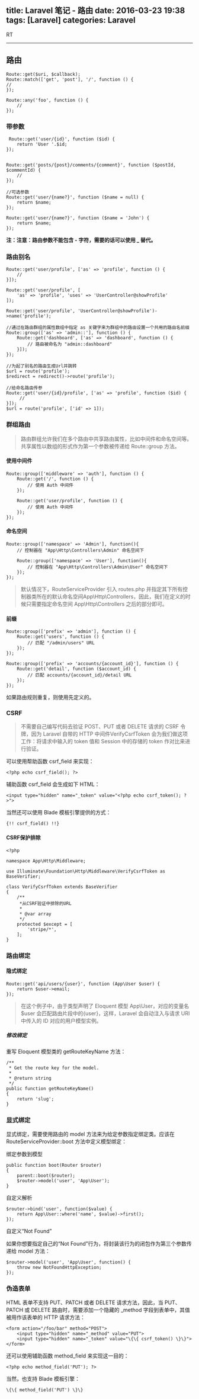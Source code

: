 title: Laravel 笔记 - 路由
date: 2016-03-23 19:38
tags: [Laravel]
categories: Laravel
---

RT

<!-- more -->

---

## 路由

    Route::get($uri, $callback);
    Route::match(['get', 'post'], '/', function () {
    //
	});

	Route::any('foo', function () {
	    //
	});

### 带参数

	 Route::get('user/{id}', function ($id) {
	    return 'User '.$id;
	});


	Route::get('posts/{post}/comments/{comment}', function ($postId, $commentId) {
	    //
	});

	//可选参数
	Route::get('user/{name?}', function ($name = null) {
	    return $name;
	});

	Route::get('user/{name?}', function ($name = 'John') {
	    return $name;
	});


**注：注意：路由参数不能包含 - 字符，需要的话可以使用 _ 替代。**


### 路由别名

	Route::get('user/profile', ['as' => 'profile', function () {
	    //
	}]);

	Route::get('user/profile', [
	    'as' => 'profile', 'uses' => 'UserController@showProfile'
	]);

	Route::get('user/profile', 'UserController@showProfile')->name('profile');

	//通过在路由群组的属性数组中指定 as 关键字来为群组中的路由设置一个共用的路由名前缀
	Route::group(['as' => 'admin::'], function () {
	    Route::get('dashboard', ['as' => 'dashboard', function () {
	        // 路由被命名为 "admin::dashboard"
	    }]);
	});

	//为起了别名的路由生成Url并跳转
	$url = route('profile');
	$redirect = redirect()->route('profile');

	//给命名路由传参
	Route::get('user/{id}/profile', ['as' => 'profile', function ($id) {
	     //
	}]);
	$url = route('profile', ['id' => 1]);

### 群组路由

>路由群组允许我们在多个路由中共享路由属性，比如中间件和命名空间等。共享属性以数组的形式作为第一个参数被传递给 Route::group 方法。

#### 使用中间件

	Route::group(['middleware' => 'auth'], function () {
	    Route::get('/', function () {
	        // 使用 Auth 中间件
	    });

	    Route::get('user/profile', function () {
	        // 使用 Auth 中间件
	    });
	});


#### 命名空间

	Route::group(['namespace' => 'Admin'], function(){
	    // 控制器在 "App\Http\Controllers\Admin" 命名空间下

	    Route::group(['namespace' => 'User'], function(){
	        // 控制器在 "App\Http\Controllers\Admin\User" 命名空间下
	    });
	});

>默认情况下，RouteServiceProvider 引入 routes.php 并指定其下所有控制器类所在的默认命名空间App\Http\Controllers，因此，我们在定义的时候只需要指定命名空间 App\Http\Controllers 之后的部分即可。

#### 前缀

	Route::group(['prefix' => 'admin'], function () {
	    Route::get('users', function () {
	        // 匹配 "/admin/users" URL
	    });
	});

	Route::group(['prefix' => 'accounts/{account_id}'], function () {
	    Route::get('detail', function ($account_id) {
	        // 匹配 accounts/{account_id}/detail URL
	    });
	});


如果路由规则重复，则使用先定义的。


### CSRF

>不需要自己编写代码去验证 POST、PUT 或者 DELETE 请求的 CSRF 令牌，因为 Laravel 自带的 HTTP 中间件VerifyCsrfToken 会为我们做这项工作：将请求中输入的 token 值和 Session 中的存储的 token 作对比来进行验证。


可以使用帮助函数 csrf_field 来实现：

	<?php echo csrf_field(); ?>

辅助函数 csrf_field 会生成如下 HTML：

	<input type="hidden" name="_token" value="<?php echo csrf_token(); ?>">

当然还可以使用 Blade 模板引擎提供的方式：

	{!! csrf_field() !!}

#### CSRF保护排除

	<?php

	namespace App\Http\Middleware;

	use Illuminate\Foundation\Http\Middleware\VerifyCsrfToken as BaseVerifier;

	class VerifyCsrfToken extends BaseVerifier
	{
	    /**
	     *从CSRF验证中排除的URL
	     *
	     * @var array
	     */
	    protected $except = [
	        'stripe/*',
	    ];
	}

### 路由绑定

#### 隐式绑定

	Route::get('api/users/{user}', function (App\User $user) {
	    return $user->email;
	});

>在这个例子中，由于类型声明了 Eloquent 模型 App\User，对应的变量名 $user 会匹配路由片段中的{user}，这样，Laravel 会自动注入与请求 URI 中传入的 ID 对应的用户模型实例。

##### 修改绑定

重写 Eloquent 模型类的 getRouteKeyName 方法：

	/**
	 * Get the route key for the model.
	 *
	 * @return string
	 */
	public function getRouteKeyName()
	{
	    return 'slug';
	}

### 显式绑定


显式绑定，需要使用路由的 model 方法来为给定参数指定绑定类。应该在 RouteServiceProvider::boot 方法中定义模型绑定：

绑定参数到模型

	public function boot(Router $router)
	{
	    parent::boot($router);
	    $router->model('user', 'App\User');
	}

自定义解析

	$router->bind('user', function($value) {
	    return App\User::where('name', $value)->first();
	});

自定义“Not Found”

如果你想要指定自己的“Not Found”行为，将封装该行为的闭包作为第三个参数传递给 model 方法：

	$router->model('user', 'App\User', function() {
	    throw new NotFoundHttpException;
	});

### 伪造表单

HTML 表单不支持 PUT、PATCH 或者 DELETE 请求方法，因此，当 PUT、PATCH 或 DELETE 路由时，需要添加一个隐藏的 _method 字段到表单中，其值被用作该表单的 HTTP 请求方法：


	<form action="/foo/bar" method="POST">
	    <input type="hidden" name="_method" value="PUT">
	    <input type="hidden" name="_token" value="\{\{ csrf_token() \}\}">
	</form>

还可以使用辅助函数 method_field 来实现这一目的：

	<?php echo method_field('PUT'); ?>

当然，也支持 Blade 模板引擎：

	\{\{ method_field('PUT') \}\}

